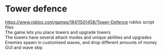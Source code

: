  # Tower defence
 https://www.roblox.com/games/18411501458/Tower-Defence 
 roblox script files\
 The game lets you place towers and upgrade towers\
 The towers have several attack modes and unique abilities and upgrades\
 Enemies spawn in customised waves, and drop different amounts of money\
 GUI and wave skip
